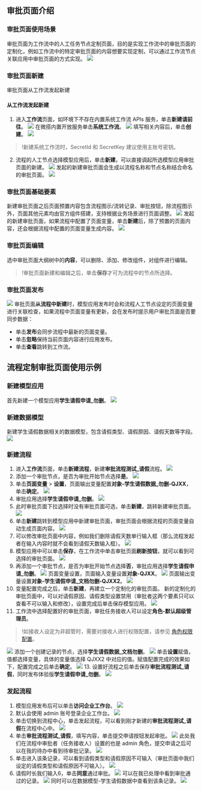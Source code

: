 ## 审批页面介绍
### 审批页面使用场景
审批页面为工作流中的人工任务节点定制页面，目的是实现工作流中的审批页面的定制化，例如工作流中的特定审批页面的内容想要实现定制，可以通过工作流节点关联应用中审批页面的方式实现。
![](https://qcloudimg.tencent-cloud.cn/raw/6d6bceee483cd3c501ea4302ccd5cf9b.png)

### 审批页面新建
审批页面从工作流发起新建

#### 从工作流发起新建
1. 进入**工作流**页面，如环境下不存在内置系统工作流 APIs 服务，单击**新建请前往**。
![](https://qcloudimg.tencent-cloud.cn/raw/dfea262e0d4235cca16e7509b4b01bd6.png)
在微搭内置开放服务单击**系统工作流**。
![](https://qcloudimg.tencent-cloud.cn/raw/bbde5917742ff8e4bb258a17ad7a8dc3.png)
填写相关内容后，单击**创建**。
![](https://qcloudimg.tencent-cloud.cn/raw/2bbef95e60019299735c4ef14d70a002.png)
>!新建系统工作流时，SecretId 和 SecretKey 建议使用主账号密钥。
2. 流程的人工节点选择模型应用后，单击**新建**，可以直接调起所选模型应用审批页面的新建。
![](https://qcloudimg.tencent-cloud.cn/raw/681dcdcc8ab375fb3d2285adf6e72bb9.png)
发起的新建审批页面会生成以流程名称和节点名称结合命名的审批页面。
![](https://qcloudimg.tencent-cloud.cn/raw/f1cb56265c61f9469525b44c9975fe66.png)


### 审批页面基础要素

新建审批页面之后页面预置内容包含流程图示/流转记录、审批按钮，除流程图示外，页面其他元素均由官方组件搭建，支持根据业务场景进行页面调整。
![](https://qcloudimg.tencent-cloud.cn/raw/f1cb56265c61f9469525b44c9975fe66.png)
发起的新建审批页面，如果流程中配置了页面变量，单击**新建**后，除了预置的页面内容，还会根据流程中配置的页面变量生成内容。
![](https://qcloudimg.tencent-cloud.cn/raw/7bf103791acd0f302e6519309e31d4bd.png)

### 审批页面编辑

选中审批页面大纲树中的**内容**，可以删除、添加、修改组件，对组件进行编辑。
>!审批页面新建和编辑之后，单击**保存**才可为流程中的节点所选择。

### 审批页面发布
![](https://qcloudimg.tencent-cloud.cn/raw/70c343f5a1e86b4661db259d9be65c8a.png)
审批页面**从流程中新建**时，模型应用发布时会和流程人工节点设定的页面变量进行关联检查，如果流程中页面变量有更新，会在发布时提示用户审批页面是否要同步数据：
- 单击**发布**会同步流程中最新的页面变量。
- 单击**忽略**保持当前页面内容进行应用发布。
- 单击**查看**跳转到工作流。
	


## 流程定制审批页面使用示例
### 新建模型应用
首先新建一个模型应用**学生请假申请\_勿删**。
![](https://qcloudimg.tencent-cloud.cn/raw/47216b5551511064fbef0f9c44f6bbd9.png)

### 新建数据模型
新建学生请假数据相关的数据模型，包含请假类型、请假原因、请假天数等字段。
![](https://qcloudimg.tencent-cloud.cn/raw/47216b5551511064fbef0f9c44f6bbd9.png)

### 新建流程
1. 进入**工作流**页面，单击**新建流程**，新建**审批流程测试\_请假**流程。
![](https://qcloudimg.tencent-cloud.cn/raw/3ed3e93ca03095da5ece4cb1743952e0.png)
2. 添加一个审批节点，是否为审批开始节点选择**是**。
![](https://qcloudimg.tencent-cloud.cn/raw/abc5bff33ea0a7e3d603c55ed95e184a.png)
3. 单击**页面变量** > **设置**，页面输出变量配置**对象-学生请假数据\_勿删-QJXX**，单击**确定**。
![](https://qcloudimg.tencent-cloud.cn/raw/ccca6f6bcd40047430b7e5b15e2cd1b5.png)
4. 审批应用选择**学生请假申请\_勿删**。
![](https://qcloudimg.tencent-cloud.cn/raw/4db28f00ad57073d135e395f496f171f.png)
5. 此时审批页面下拉选择时没有审批页面可选，单击**新建**，跳转新建审批页面。
![](https://qcloudimg.tencent-cloud.cn/raw/951d9a2bfa365e5656dc46bc8d052051.png)
6. 单击**新建**跳转到模型应用中新建审批页面，审批页面会根据流程的页面变量自动生成页面内容。
![](https://qcloudimg.tencent-cloud.cn/raw/f99fc463e0750c271b5fa497a8bfcd1b.png)
7. 可以修改审批页面中内容，例如我们删除请假天数单行输入框（那么流程发起者在输入内容时就不会看到请假天数输入框）。
![](https://qcloudimg.tencent-cloud.cn/raw/8ee84462443482062820c7396f28e290.png)
8. 模型应用中可以单击**保存**，在工作流中单击审批页面**刷新按钮**，就可以看到可选择的审批页面。
![](https://qcloudimg.tencent-cloud.cn/raw/c9148560d76b6bfde7c9b3e4fb50cc6c.png)
9. 再添加一个审批节点，是否为审批开始节点选择**否**，审批应用选择**学生请假申请\_勿删**。
![](https://qcloudimg.tencent-cloud.cn/raw/4f8f23911de4a38e74ff247e66def030.png)
页面变量设置，页面输入变量设置**对象-QJXX**。
![](https://qcloudimg.tencent-cloud.cn/raw/50a9ec56e19f260ca12e4653e4b4aef1.png)
页面输出变量设置**对象-学生请假申请\_文档勿删-QJXX2**。
![](https://qcloudimg.tencent-cloud.cn/raw/782c0230f4096d8ca1b89dcc5cc5ef3f.png)
10. 变量配置完成之后，单击**新建**，再建立一个定制化的审批页面。
新的定制化的审批页面中，可以对请假原因、请假类型设置禁用（审批者这两个要素只可以查看不可以输入和修改），设置完成后单击保存模型应用。
![](https://qcloudimg.tencent-cloud.cn/raw/f2cf4656fabf9913498ad2cab35c621c.png)
11. 工作流中选择配置好的审批页面，审批任务接收人可以设定**角色-默认超级管理员**。
>!如接收人设定为非超管时，需要对接收人进行权限配置，请参见 [角色权限配置](https://cloud.tencent.com/document/product/1301/77291#.E6.AD.A5.E9.AA.A46.EF.BC.9A.E9.85.8D.E7.BD.AE.E8.A7.92.E8.89.B2.E6.9D.83.E9.99.90)。
>
![](https://qcloudimg.tencent-cloud.cn/raw/fbe9892277e080be1f8b83af58ab3729.png)
添加一个创建记录的节点，选择**学生请假数据\_文档勿删**。
![](https://qcloudimg.tencent-cloud.cn/raw/79267b1de335b263379ce445b81f293f.png)
单击**设置**赋值，值都选择变量，具体的变量值选择 QJXX2 中对应的值。赋值配置完成的效果如下，配置完成之后单击**确定**。
![](https://qcloudimg.tencent-cloud.cn/raw/eb251966faa4ef0b12813fc6cb1f5f5e.png)
13. 设置好流程之后单击保存**审批流程测试\_请假**，同时发布体验版**学生请假申请\_勿删**。
![](https://qcloudimg.tencent-cloud.cn/raw/c9d7d8b77fbd74c9822ecb6a957f0dda.png)

### 发起流程
1. 模型应用发布后可以单击**访问企业工作台**。
![](https://qcloudimg.tencent-cloud.cn/raw/0a13731351d676f7c33ccba9bc1120b1.png)
2. 默认会使用 admin 账号登录企业工作台。
![](https://qcloudimg.tencent-cloud.cn/raw/4d266ea274a4297408c1a9d7562a72e2.png)
3. 单击切换到流程中心，单击发起流程，可以看到刚才新建的**审批流程测试\_请假**在流程中心中。
![](https://qcloudimg.tencent-cloud.cn/raw/54e54979991ba17a6f037f873c494cb2.png)
4. 单击**审批流程测试\_请假**，填写内容，单击提交申请按钮发起审批。
![](https://qcloudimg.tencent-cloud.cn/raw/8cad5fafabdff4bb2922212b7f0f2d21.png)
此处我们在流程中审批者（任务接收人）设置的也是 admin 角色，提交申请之后可以在我的待办中看到待审批记录。
![](https://qcloudimg.tencent-cloud.cn/raw/e709dea99d31285af916ece582622e77.png)
5. 单击进入该条记录，可以看到请假类型和请假原因不可输入（审批页面中我们设定的请假类型和请假原因不可输入）。
![](https://qcloudimg.tencent-cloud.cn/raw/dbf51dcc82f63acd0c78c88ac43cc339.png)
6. 请假时长我们输入6，单击**同意**通过审批。
![](https://qcloudimg.tencent-cloud.cn/raw/a9acf71d7316275d9b75bfeae75369f0.png)
可以在我已处理中看到审批通过的记录。
![](https://qcloudimg.tencent-cloud.cn/raw/0cf69028d3e348ed918ac1e73c812572.png)
同时可以在数据模型-学生请假数据中查看到该条记录。
![](https://qcloudimg.tencent-cloud.cn/raw/b00f2eb08bb243235579b7827aef4cbd.png)
